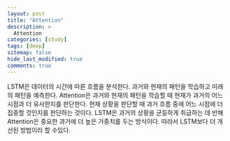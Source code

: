 ```yaml
---
layout: post
title: "Attention"
description: >
  Attention
categories: [study]
tags: [deep]
sitemap: false
hide_last_modified: true
comments: true
---
```


LSTM은 데이터의 시간에 따른 흐름을 분석한다. 과거와 현재의 패턴을 학습하고 미래의 패턴을 예측한다. Attention은 과거와 현재의 패턴을 학습할 때 현재가 과거의 어느 시점과 더 유사한지를 판단한다.
현재 상황을 판단할 때 과거 흐름 중에 어느 시점에 더 집중할 것인지를 판단하는 것이다.
LSTM은 과거의 상황을 균등하게 취급하는 데 반해 Attention은 중요한 과거에 더 높은 가중치를 두는 방식이다. 따라서 LSTM보다 더 개선된 방법이라 할 수있다.
